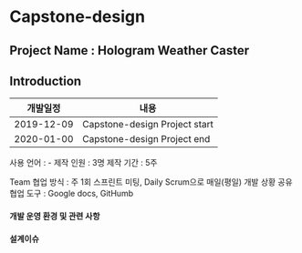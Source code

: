 # Capstone-design


## Project Name : Hologram Weather Caster
## Introduction

개발일정 |  내용  
:---: | ---  
2019-12-09 | Capstone-design Project start
2020-01-00 | Capstone-design Project end 


사용 언어 : -
제작 인원 : 3명 
제작 기간 : 5주

Team 
협업 방식 : 주 1회 스프린트 미팅, Daily Scrum으로 매일(평일) 개발 상황 공유  
협업 도구 : Google docs, GitHumb  

#### 개발 운영 환경 및 관련 사항 

#### 설계이슈
